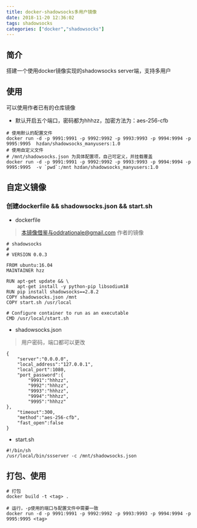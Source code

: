 ```yaml
---
title: docker-shadowsocks多用户镜像
date: 2018-11-20 12:36:02
tags: shadowsocks
categories: ["docker","shadowsocks"]
---
```


## 简介

搭建一个使用docker镜像实现的shadowsocks server端，支持多用户


## 使用

可以使用作者已有的仓库镜像

* 默认开启五个端口，密码都为hhhzz，加密方法为：aes-256-cfb
<!--more-->

```
# 使用默认的配置文件
docker run -d -p 9991:9991 -p 9992:9992 -p 9993:9993 -p 9994:9994 -p 9995:9995  hzdan/shadowsocks_manyusers:1.0
# 使用自定义文件
# /mnt/shadowsocks.json 为具体配置项，自己可定义，并挂载覆盖
docker run -d -p 9991:9991 -p 9992:9992 -p 9993:9993 -p 9994:9994 -p 9995:9995  -v `pwd`:/mnt hzdan/shadowsocks_manyusers:1.0

```

## 自定义镜像

### 创建dockerfile && shadowsocks.json && start.sh

* dockerfile

> 本镜像借鉴与oddrationale@gmail.com 作者的镜像

```
# shadowsocks
#
# VERSION 0.0.3

FROM ubuntu:16.04
MAINTAINER hzz

RUN apt-get update && \
    apt-get install -y python-pip libsodium18
RUN pip install shadowsocks==2.8.2
COPY shadowsocks.json /mnt
COPY start.sh /usr/local

# Configure container to run as an executable
CMD /usr/local/start.sh
```

* shadowsocks.json

> 用户密码，端口都可以更改


```
{
    "server":"0.0.0.0",
    "local_address":"127.0.0.1",
    "local_port":1080,
    "port_password":{
        "9991":"hhhzz",
        "9992":"hhhzz",
        "9993":"hhhzz",
        "9994":"hhhzz",
        "9995":"hhhzz"
},
    "timeout":300,
    "method":"aes-256-cfb",
    "fast_open":false
}
```

* start.sh

```
#!/bin/sh
/usr/local/bin/ssserver -c /mnt/shadowsocks.json
```


## 打包、使用


```
# 打包
docker build -t <tag> .

# 运行，-p使用的端口与配置文件中需要一致
docker run -d -p 9991:9991 -p 9992:9992 -p 9993:9993 -p 9994:9994 -p 9995:9995 <tag>

```

